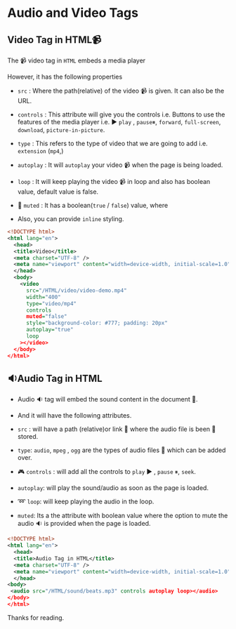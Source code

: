 # Audio and Video Tags

## Video Tag in HTML📹

The 📹 video tag in `HTML` embeds a media player

However, it has the following properties

* `src` : Where the path(relative) of the video 📹 is given. It can also be the URL.
    
* `controls` : This attribute will give you the controls i.e. Buttons to use the features of the media player i.e. ▶ `play` , `pause`⏸, `forward`, `full-screen`, `download`, `picture-in-picture`.
    
* `type` : This refers to the type of video that we are going to add i.e. `extension` (`mp4`,)
    
* `autoplay` : It will `autoplay` your video 📹 when the page is being loaded.
    
* `loop` : It will keep playing the video 📹 in loop and also has boolean value, default value is false.
    
* 🔕 `muted` : It has a boolean(`true` / `false`) value, where
    
* Also, you can provide `inline` styling.
    

```xml
<!DOCTYPE html>
<html lang="en">
  <head>
  <title>Video</title>
  <meta charset="UTF-8" />
  <meta name="viewport" content="width=device-width, initial-scale=1.0" />
  </head>
  <body>
    <video
      src="/HTML/video/video-demo.mp4"
      width="400"
      type="video/mp4"
      controls
      muted="false"
      style="background-color: #777; padding: 20px"
      autoplay="true"
      loop
    ></video>
  </body>
</html>
```

## 🔉Audio Tag in HTML

* Audio 🔉 tag will embed the sound content in the document 📄.
    
* And it will have the following attributes.
    
* `src` : will have a path (relative)or link 🔗 where the audio file is been 🏬 stored.
    
* `type`: `audio`, `mpeg` , `ogg` are the types of audio files 📂 which can be added over.
    
* 🎮 `controls` : will add all the controls to `play` ▶ , `pause` ⏸, `seek`.
    
* `autoplay`: will play the sound/audio as soon as the page is loaded.
    
* ➿ `loop`: will keep playing the audio in the loop.
    
* `muted`: Its a the attribute with boolean value where the option to mute the audio 🔉 is provided when the page is loaded.
    

```xml
<!DOCTYPE html>
<html lang="en">
  <head>
  <title>Audio Tag in HTML</title>
  <meta charset="UTF-8" />
  <meta name="viewport" content="width=device-width, initial-scale=1.0" />
  </head>
<body>
 <audio src="/HTML/sound/beats.mp3" controls autoplay loop></audio>
</body>
</html>
```

Thanks for reading.